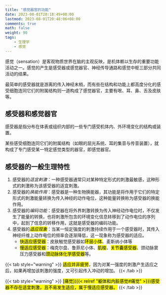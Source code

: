```yaml
---
title: "感觉器官的功能"
date: 2023-08-01T20:18:49+08:00
lastmod: 2023-08-01T20:48:06+08:00
comments: true
math: false
weight: 90
tags:
    - 生理学
    - 感觉
---
```


感觉（sensation）是客观物质世界在脑的主观反映，是机体赖以生存的重要功能活动之一。感觉的产生是感受器或感觉器官、神经传导通路和感觉中枢三部分共同活动的结果。

最简单的感受器就是游离的传入神经末梢，而有些在结构和功能上都高度分化的感受细胞连同它们的附属结构则一道构成了感觉器官，主要有哏、耳、鼻、舌及皮肤等。

<!--more-->

## 感受器和感觉器官

感受器是指分布在体表或组织内部的一些专门感受机体内、外环境变化的结构或装置。

某些感受细胞连同它们的附属结构（如眼的屈光系统、耳的集音与传音装置），就构成了专门感受某一特定感觉类型的器官，即感觉器官。

## 感受器的一般生理特性

1. 感受器的*适宜剌激*：一种感受器通常只对某种特定形式的刺激最敏感，这种形式的刺激称为该感受器的适宜刺激。
2. 感受器的*换能作用*：感受器是一种生物换能器，其功能是将作用于它们的特定形式的刺激能量转换为传入神经的动作电位，这种能量转换称为感受器的换能作用。
3. 感受器的*编码功能*：感受器在将外界刺激转换为传入神经动作电位时，不仅发生了能量的转换，也将刺激所包含的环境变化信息转移到了动作电位的序列中，起到了信息的转移作用，这就是感受器的编码功能。
4. 感受器的<mark>*适应现象*</mark>：当某一恒定强度的刺激持续作用于一个感受器时，其传入神经纤维上动作电位的频率会逐渐降低，这一现象称为感受器的适应。
    - <mark>快适应感受器</mark>：皮肤触觉感受器如<mark>环层小体</mark>、麦斯纳小体等
    - <mark>慢适应感受器</mark>：梅克尔盘、鲁菲尼小体、<mark>肌梭</mark>、<mark>关节囊感受器</mark>、颈动脉窦压力感受器和<mark>颈动脉体化学感受器</mark>等。


{{< tab style="warning" >}}
<mark>适应并非疲劳</mark>，因为对某一强度的刺激产生适应之后，如果再增加该刺激的强度，又可引起传入冲动的增加。
{{< /tab >}}

{{< tab style="warning" >}}
<mark>[痛觉]({{< relref "躯体和内脏感觉#痛觉" >}})感受器不存在适宜刺激，且不易发生适应，属于慢适应感受器。</mark>
{{< /tab >}}
